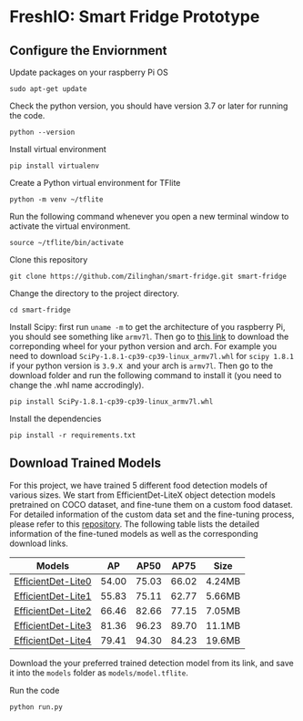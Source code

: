 # FreshIO: Smart Fridge Prototype

## Configure the Enviornment
Update packages on your raspberry Pi OS
```
sudo apt-get update
```
Check the python version, you should have version 3.7 or later for running the code.
```
python --version
```
Install virtual environment
```
pip install virtualenv
```
Create a Python virtual environment for TFlite
```
python -m venv ~/tflite
```
Run the following command whenever you open a new terminal window to activate the virtual environment.
```
source ~/tflite/bin/activate
```
Clone this repository
```
git clone https://github.com/Zilinghan/smart-fridge.git smart-fridge
```
Change the directory to the project directory.
```
cd smart-fridge
```
Install Scipy: first run `uname -m` to get the architecture of you raspberry Pi, you should see something like `armv7l`. Then go to [this link](https://www.piwheels.org/simple/scipy/) to download the correponding wheel for your python version and arch. For example you need to download `SciPy-1.8.1-cp39-cp39-linux_armv7l.whl` for `scipy 1.8.1` if your python version is `3.9.X `and your arch is `armv7l`. Then go to the download folder and run the following command to install it (you need to change the .whl name accrodingly).

```
pip install SciPy-1.8.1-cp39-cp39-linux_armv7l.whl
```

Install the dependencies
```
pip install -r requirements.txt
```

## Download Trained Models
For this project, we have trained 5 different food detection models of various sizes. We start from EfficientDet-LiteX object detection models pretrained on COCO dataset, and fine-tune them on a custom food dataset. For detailed information of the custom data set and the fine-tuning process, please refer to this [repository](https://github.com/Zilinghan/food-detector). The following table lists the detailed information of the fine-tuned models as well as the corresponding download links.

| Models             | AP    | AP50  | AP75  | Size   |
|--------------------|-------|-------|-------|--------|
| [EfficientDet-Lite0](https://drive.google.com/file/d/1U_H1PA00m9cZJfpr018TNLx6190MA43D/view?usp=sharing) | 54.00 | 75.03 | 66.02 | 4.24MB |
| [EfficientDet-Lite1](https://drive.google.com/file/d/1fTjnSW6K7JSbjZSKKfhJJ2BIv-JWFNoM/view?usp=sharing) | 55.83 | 75.11 | 62.77 | 5.66MB |
| [EfficientDet-Lite2](https://drive.google.com/file/d/1aYQkU1r-Pqgi5W8O9ZAv7Fh3dAtwhhFp/view?usp=sharing) | 66.46 | 82.66 | 77.15 | 7.05MB |
| [EfficientDet-Lite3](https://drive.google.com/file/d/16Isz62Jy4u5VlfmEHU2hgFv--c5o7J7B/view?usp=sharing) | 81.36 | 96.23 | 89.70 | 11.1MB |
| [EfficientDet-Lite4](https://drive.google.com/file/d/1Os3VKh_Ho-76pTy6atoyrIZjXGJpwRse/view?usp=sharing) | 79.41 | 94.30 | 84.23 | 19.6MB |

Download the your preferred trained detection model from its link, and save it into the `models` folder as `models/model.tflite`.

Run the code
```
python run.py
```